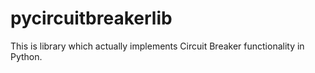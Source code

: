 # pycircuitbreakerlib
This is library which actually implements Circuit Breaker functionality in Python.
